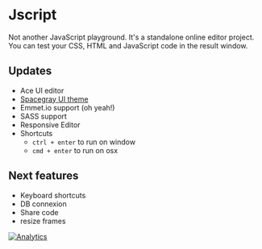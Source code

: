 Jscript
===

Not another JavaScript playground. It's a standalone online editor project.
You can test your CSS, HTML and JavaScript code in the result window.


## Updates 

- Ace UI editor
- [Spacegray UI theme](http://kkga.github.io/spacegray/) 
- Emmet.io support (oh yeah!)
- SASS support
- Responsive Editor
- Shortcuts
	- ```ctrl + enter``` to run on window
	- ```cmd + enter``` to run on osx



## Next features

- Keyboard shortcuts
- DB connexion
- Share code 
- resize frames


[![Analytics](https://ga-beacon.appspot.com/UA-59640055-1/jscript/readme)](https://github.com/igrigorik/ga-beacon)
